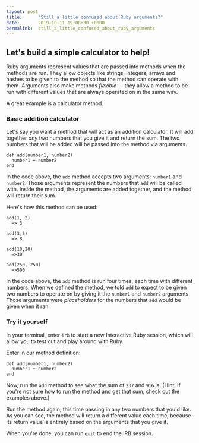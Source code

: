 ```yaml
---
layout: post
title:      "Still a little confused about Ruby arguments?"
date:       2019-10-11 19:08:30 +0000
permalink:  still_a_little_confused_about_ruby_arguments
---
```



## Let's build a simple calculator to help!

Ruby arguments represent values that are passed into methods when the methods are run. They allow objects like strings, integers, arrays and hashes to be given to the method so that the method can operate with them. Arguments also make methods *flexible* — they allow a method to be run with different values that are always operated on in the same way.

A great example is a calculator method.

### Basic addition calculator

Let's say you want a method that will act as an addition calculator. It will add together *any* two numbers that you give it and return the sum. The two numbers that will be added will be passed into the method via arguments.

```
def add(number1, number2)
  number1 + number2
end
```

In the code above, the `add` method accepts two arguments: `number1` and `number2`. Those arguments represent the numbers that `add` will be called with. Inside the method, the arguments are added together, and the method will return their sum.

Here's how this method can be used:

```
add(1, 2)
  => 3

add(3,5)
  => 8

add(10,20)
  =>30

add(250, 250)
  =>500
```

In the code above, the `add` method is run four times, each time with different numbers. When we defined the method, we told `add` to expect to be given two numbers to operate on by giving it the `number1` and `number2` arguments. Those arguments were *placeholders* for the numbers that `add` would be given when it ran.

### Try it yourself

In your terminal, enter `irb` to start a new Interactive Ruby session, which will allow you to test out and play around with Ruby.

Enter in our method definition:

```
def add(number1, number2)
  number1 + number2
end
```

Now, run the `add` method to see what the sum of `237` and `916` is. (Hint: If you're not sure how to run the method and get that sum, check out the examples above.)

Run the method again, this time passing in any two numbers that you'd like. As you can see, the method will return a different value each time, because its return value is entirely based on the arguments that you give it.

When you're done, you can run `exit` to end the IRB session.


